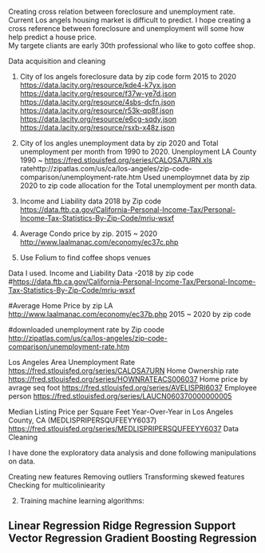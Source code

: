 Creating cross relation between foreclosure and unemployment rate.
Current Los angels housing market is difficult to predict.  I hope creating a cross reference between foreclosure and unemployment will some how help predict a house price.   
My targete cliants are early 30th professional who like to goto coffee shop. 

Data acquisition and cleaning
1) City of los angels foreclosure data by zip code form 2015 to 2020
https://data.lacity.org/resource/kde4-k7yx.json
https://data.lacity.org/resource/f37w-ye7d.json
https://data.lacity.org/resource/4sbs-dcfn.json
https://data.lacity.org/resource/r53k-qp8f.json
https://data.lacity.org/resource/e6cg-sqdy.json
https://data.lacity.org/resource/rsxb-x48z.json
2) City of los angles unemployment data by zip 2020 and Total unemployment per month from 1990 to 2020.
   Unenployment LA County 1990 ~
   https://fred.stlouisfed.org/series/CALOSA7URN.xls
   ratehttp://zipatlas.com/us/ca/los-angeles/zip-code-comparison/unemployment-rate.htm
   Used unemploymnet data by zip 2020 to zip code allocation for the Total unemployment per month data. 
   
3) Income and Liability data 2018 by Zip code
https://data.ftb.ca.gov/California-Personal-Income-Tax/Personal-Income-Tax-Statistics-By-Zip-Code/mriu-wsxf

4) Average Condo price by zip. 2015 ~ 2020
http://www.laalmanac.com/economy/ec37c.php
5) Use Folium to find coffee shops venues 
   

Data I used. 
Income and Liability Data -2018 by zip code
#https://data.ftb.ca.gov/California-Personal-Income-Tax/Personal-Income-Tax-Statistics-By-Zip-Code/mriu-wsxf

#Average Home Price by zip LA 
http://www.laalmanac.com/economy/ec37b.php  2015 ~ 2020 by zip code

#downloaded unemployment rate by Zip coode
http://zipatlas.com/us/ca/los-angeles/zip-code-comparison/unemployment-rate.htm

Los Angeles Area Unemployment Rate
https://fred.stlouisfed.org/series/CALOSA7URN
Home Ownership rate
https://fred.stlouisfed.org/series/HOWNRATEACS006037
Home price by avrage seq foot
https://fred.stlouisfed.org/series/AVELISPRI6037
Employee person 
https://fred.stlouisfed.org/series/LAUCN060370000000005

Median Listing Price per Square Feet Year-Over-Year in Los Angeles County, CA (MEDLISPRIPERSQUFEEYY6037)
https://fred.stlouisfed.org/series/MEDLISPRIPERSQUFEEYY6037
Data Cleaning

I have done the exploratory data analysis and done following manipulations on data.

Creating new features
Removing outliers
Transforming skewed features
Checking for multicoliniearity

2) Training machine learning algorithms:

Linear Regression
Ridge Regression
Support Vector Regression
Gradient Boosting Regression
-----


